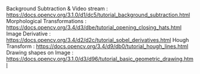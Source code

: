 Background Subtraction & Video stream : https://docs.opencv.org/3.1.0/d1/dc5/tutorial_background_subtraction.html
Morphological Transformations : https://docs.opencv.org/3.4/d3/dbe/tutorial_opening_closing_hats.html
Image Derivative : https://docs.opencv.org/3.4/d2/d2c/tutorial_sobel_derivatives.html
Hough Transform : https://docs.opencv.org/3.4/d9/db0/tutorial_hough_lines.html
Drawing shapes on Image : https://docs.opencv.org/3.1.0/d3/d96/tutorial_basic_geometric_drawing.html